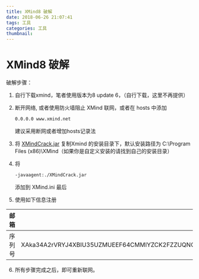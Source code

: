 ```yaml
---
title: XMind8 破解
date: 2018-06-26 21:07:41
tags: 工具
categories: 工具
thumbnail:
---
```


# XMind8 破解

破解步骤：

1. 自行下载xmind，笔者使用版本为8 update 6，（自行下载，这里不再提供）

2. 断开网络, 或者使用防火墙阻止 XMind 联网，或者在 hosts 中添加

   ```bash
   0.0.0.0 www.xmind.net 
   ```

   建议采用断网或者增加hosts记录法

3. 将 [XMindCrack.jar](/files/xmind/XMindCrack.jar) 复制Xmind 的安装目录下，默认安装路径为 C:\Program Files (x86)\XMind（如果你是自定义安装的请找到自己的安装目录） 

4. 将

   ```bash
   -javaagent:./XMindCrack.jar
   ```

   添加到 XMind.ini 最后

5. 使用如下信息注册

|   邮箱    |   x@iroader    |
| ------ | -------------- |
|    序列号   | XAka34A2rVRYJ4XBIU35UZMUEEF64CMMIYZCK2FZZUQNODEKUHGJLFMSLIQMQUCUBXRENLK6NZL37JXP4PZXQFILMQ2RG5R7G4QNDO3PSOEUBOCDRYSSXZGRARV6MGA33TN2AMUBHEL4FXMWYTTJDEINJXUAV4BAYKBDCZQWVF3LWYXSDCXY546U3NBGOI3ZPAP2SO3CSQFNB7VVIY123456789012345   |

6. 所有步骤完成之后，即可重新联网。

